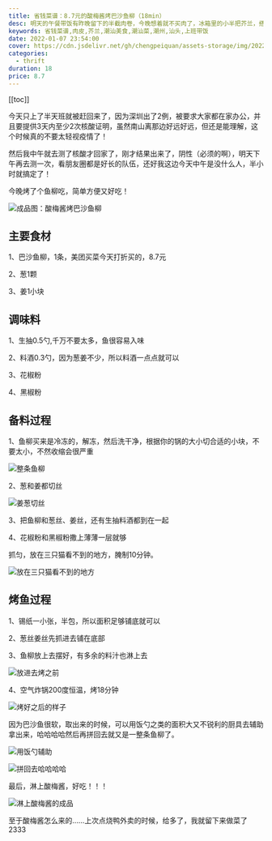 ```yaml
---
title: 省钱菜谱：8.7元的酸梅酱烤巴沙鱼柳（18min）
desc: 明天的午餐带饭有昨晚留下的半截肉卷，今晚想着就不买肉了，冰箱里的小半把芥兰，搭配一下家里也有的肉皮一起炒个菜。
keywords: 省钱菜谱,肉皮,芥兰,潮汕美食,潮汕菜,潮州,汕头,上班带饭
date: 2022-01-07 23:54:00
cover: https://cdn.jsdelivr.net/gh/chengpeiquan/assets-storage/img/2022/01/20220107235442.jpg
categories:
  - thrift
duration: 18
price: 8.7
---
```


[[toc]]

今天只上了半天班就被赶回来了，因为深圳出了2例，被要求大家都在家办公，并且要提供3天内至少2次核酸证明，虽然南山离那边好远好远，但还是能理解，这个时候真的不要太轻视疫情了！

然后我中午就去测了核酸才回家了，刚才结果出来了，阴性（必须的啊），明天下午再去测一次，看朋友圈都是好长的队伍，还好我这边今天中午是没什么人，半小时就搞定了！

今晚烤了个鱼柳吃，简单方便又好吃！

![成品图：酸梅酱烤巴沙鱼柳](https://cdn.jsdelivr.net/gh/chengpeiquan/assets-storage/img/2022/01/20220107235259.jpg)

## 主要食材

1、巴沙鱼柳，1条，美团买菜今天打折买的，8.7元

2、葱1颗

3、姜1小块

## 调味料

1、生抽0.5勺,千万不要太多，鱼很容易入味

2、料酒0.3勺，因为葱姜不少，所以料酒一点点就可以

3、花椒粉

4、黑椒粉


## 备料过程

1、鱼柳买来是冷冻的，解冻，然后洗干净，根据你的锅的大小切合适的小块，不要太小，不然收缩会很严重

![整条鱼柳](https://cdn.jsdelivr.net/gh/chengpeiquan/assets-storage/img/2022/01/20220107235252.jpg)

2、葱和姜都切丝

![姜葱切丝](https://cdn.jsdelivr.net/gh/chengpeiquan/assets-storage/img/2022/01/20220107235253.jpg)

3、把鱼柳和葱丝、姜丝，还有生抽料酒都到在一起

4、花椒粉和黑椒粉撒上薄薄一层就够

抓匀，放在三只猫看不到的地方，腌制10分钟。

![放在三只猫看不到的地方](https://cdn.jsdelivr.net/gh/chengpeiquan/assets-storage/img/2022/01/20220107235254.jpg)

## 烤鱼过程

1、锡纸一小张，半包，所以面积足够铺底就可以

2、葱丝姜丝先抓进去铺在底部

3、鱼柳放上去摆好，有多余的料汁也淋上去

![放进去烤之前](https://cdn.jsdelivr.net/gh/chengpeiquan/assets-storage/img/2022/01/20220107235255.jpg)

4、空气炸锅200度恒温，烤18分钟

![烤好之后的样子](https://cdn.jsdelivr.net/gh/chengpeiquan/assets-storage/img/2022/01/20220107235256.jpg)

因为巴沙鱼很软，取出来的时候，可以用饭勺之类的面积大又不锐利的厨具去辅助拿出来，哈哈哈哈然后再拼回去就又是一整条鱼柳了。

![用饭勺辅助](https://cdn.jsdelivr.net/gh/chengpeiquan/assets-storage/img/2022/01/20220107235257.jpg)

![拼回去哈哈哈哈](https://cdn.jsdelivr.net/gh/chengpeiquan/assets-storage/img/2022/01/20220107235258.jpg)

最后，淋上酸梅酱，好吃！！！

![淋上酸梅酱的成品](https://cdn.jsdelivr.net/gh/chengpeiquan/assets-storage/img/2022/01/20220107235300.jpg)

至于酸梅酱怎么来的……上次点烧鸭外卖的时候，给多了，我就留下来做菜了2333
